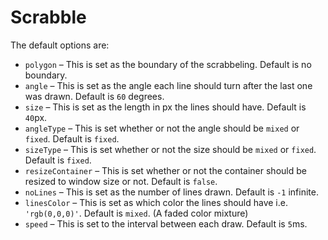 Scrabble
=====================
The default options are:

 - `polygon` – This is set as the boundary of the scrabbeling. Default is no boundary.
 - `angle` – This is set as the angle each line should turn after the last one was drawn. Default is `60` degrees.
 - `size` – This is set as the length in px the lines should have. Default is `40`px.
 - `angleType` – This is set whether or not the angle should be `mixed` or `fixed`. Default is `fixed`.
 - `sizeType` – This is set whether or not the size should be `mixed` or `fixed`. Default is `fixed`.
 - `resizeContainer` – This is set whether or not the container should be resized to window size or not. Default is `false`.
 - `noLines` – This is set as the number of lines drawn. Default is `-1` infinite.
 - `linesColor` – This is set as which color the lines should have i.e. `'rgb(0,0,0)'`. Default is `mixed`. (A faded color mixture)
 - `speed` – This is set to the interval between each draw. Default is `5`ms.